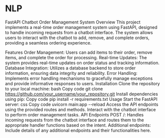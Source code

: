 # NLP
FastAPI Chatbot Order Management System
Overview
This project implements a real-time order management system using FastAPI, designed to handle incoming requests from a chatbot interface. The system allows users to interact with the chatbot to add, remove, and complete orders, providing a seamless ordering experience.

Features
Order Management: Users can add items to their order, remove items, and complete the order for processing.
Real-time Updates: The system provides real-time updates on order status and tracking information.
Database Integration: Utilizes a database backend to store order information, ensuring data integrity and reliability.
Error Handling: Implements error handling mechanisms to gracefully manage exceptions and provide informative responses to users.
Installation
Clone the repository to your local machine:
bash
Copy code
git clone https://github.com/your_username/your_repository.git
Install dependencies using pip:
Copy code
pip install -r requirements.txt
Usage
Start the FastAPI server:
css
Copy code
uvicorn main:app --reload
Access the API endpoints using the provided routes and methods.
Interact with the chatbot interface to perform order management tasks.
API Endpoints
POST /: Handles incoming requests from the chatbot interface and routes them to the appropriate handler functions based on the intent.
Additional endpoints: Include details of any additional endpoints and their functionalities here.
